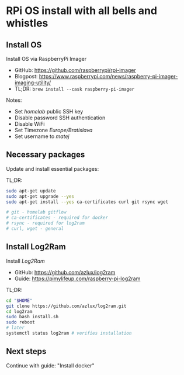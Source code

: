 # RPi OS install with all bells and whistles

## Install OS

Install OS via RaspberryPi Imager

- GitHub: <https://github.com/raspberrypi/rpi-imager>
- Blogpost: <https://www.raspberrypi.com/news/raspberry-pi-imager-imaging-utility/>
- TL;DR: `brew install --cask raspberry-pi-imager`

Notes:

- Set _homelab_ public SSH key
- Disable password SSH authentication
- Disable WiFi
- Set Timezone _Europe/Bratislava_
- Set username to _matej_

## Necessary packages

Update and install essential packages:

TL;DR:

```sh
sudo apt-get update
sudo apt-get upgrade --yes
sudo apt-get install --yes ca-certificates curl git rsync wget

# git - homelab gitflow
# ca-certificates - required for docker
# rsync - required for log2ram
# curl, wget - general
```

## Install Log2Ram

Install _Log2Ram_

- GitHub: <https://github.com/azlux/log2ram>
- Guide: <https://pimylifeup.com/raspberry-pi-log2ram>

TL;DR:

```sh
cd "$HOME"
git clone https://github.com/azlux/log2ram.git
cd log2ram
sudo bash install.sh
sudo reboot
# later
systemctl status log2ram # verifies installation
```

## Next steps

Continue with guide: "Install docker"
